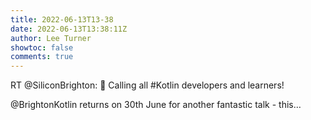 ```yaml
---
title: 2022-06-13T13-38
date: 2022-06-13T13:38:11Z
author: Lee Turner
showtoc: false
comments: true
---
```


RT @SiliconBrighton: 👋 Calling all #Kotlin developers and learners!

@BrightonKotlin returns on 30th June for another fantastic talk - this…

